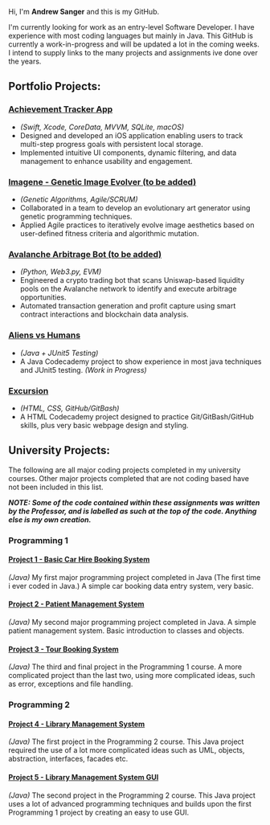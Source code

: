 Hi, I'm **Andrew Sanger** and this is my GitHub.

I'm currently looking for work as an entry-level Software Developer. I have experience with most coding languages but mainly in Java. This GitHub is currently a work-in-progress and will be updated a lot in the coming weeks. I intend to supply links to the many projects and assignments ive done over the years.

## Portfolio Projects:
### [Achievement Tracker App](https://github.com/Andrew-Sanger/Achievement-Tracker-App)
- *(Swift, Xcode, CoreData, MVVM, SQLite, macOS)*
- Designed and developed an iOS application enabling users to track multi-step progress goals with persistent local storage.
- Implemented intuitive UI components, dynamic filtering, and data management to enhance usability and engagement.
### [Imagene - Genetic Image Evolver (to be added)](-) 
- *(Genetic Algorithms, Agile/SCRUM)*
- Collaborated in a team to develop an evolutionary art generator using genetic programming techniques.
- Applied Agile practices to iteratively evolve image aesthetics based on user-defined fitness criteria and algorithmic mutation.
### [Avalanche Arbitrage Bot (to be added)](-)
- *(Python, Web3.py, EVM)*
- Engineered a crypto trading bot that scans Uniswap-based liquidity pools on the Avalanche network to identify and execute arbitrage opportunities.
- Automated transaction generation and profit capture using smart contract interactions and blockchain data analysis.
### [Aliens vs Humans](https://github.com/Andrew-Sanger/aliens_vs_humans)
- *(Java + JUnit5 Testing)*
- A Java Codecademy project to show experience in most java techniques and JUnit5 testing. *(Work in Progress)* 
### [Excursion](https://github.com/Andrew-Sanger/Project-1-Excursion)
- *(HTML, CSS, GitHub/GitBash)*
- A HTML Codecademy project designed to practice Git/GitBash/GitHub skills, plus very basic webpage design and styling.

## University Projects:
The following are all major coding projects completed in my university courses. Other major projects completed that are not coding based have not been included in this list.

***NOTE: Some of the code contained within these assignments was written by the Professor, and is labelled as such at the top of the code. Anything else is my own creation.***

### Programming 1
#### [Project 1 - Basic Car Hire Booking System](https://github.com/Andrew-Sanger/University-Project-01)
*(Java)*
My first major programming project completed in Java (The first time i ever coded in Java.) A simple car booking data entry system, very basic.

#### [Project 2 - Patient Management System](https://github.com/Andrew-Sanger/University-Project-02)
*(Java)*
My second major programming project completed in Java. A simple patient management system. Basic introduction to classes and objects.

#### [Project 3 - Tour Booking System](https://github.com/Andrew-Sanger/University-Project-03)
*(Java)*
The third and final project in the Programming 1 course. A more complicated project than the last two, using more complicated ideas, such as error, exceptions and file handling.

### Programming 2
#### [Project 4 - Library Management System](https://github.com/Andrew-Sanger/University-Project-04)
*(Java)*
The first project in the Programming 2 course. This Java project required the use of a lot more complicated ideas such as UML, objects, abstraction, interfaces, facades etc.

#### [Project 5 - Library Management System GUI](https://github.com/Andrew-Sanger/University-Project-05)
*(Java)*
The second project in the Programming 2 course. This Java project uses a lot of advanced programming techniques and builds upon the first Programming 1 project by creating an easy to use GUI.
